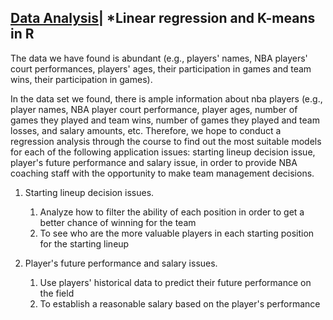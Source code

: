 [Data Analysis](https://www.kaggle.com/noahgift/social-power-nba#nba_2016_2017_100.csv)| *Linear regression and K-means in R
--

<p>The data we have found is abundant (e.g., players' names, NBA players' court performances, players' ages, their participation in games and team wins, their participation in games).<br>

In the data set we found, there is ample information about nba players (e.g., player names, NBA player court performance, player ages, number of games they played and team wins, number of games they played and team losses, and salary amounts, etc. Therefore, we hope to conduct a regression analysis through the course to find out the most suitable models for each of the following application issues: starting lineup decision issue, player's future performance and salary issue, in order to provide NBA coaching staff with the opportunity to make team management decisions.</p>

1. Starting lineup decision issues.
      1. Analyze how to filter the ability of each position in order to get a better chance of winning for the team
      2. To see who are the more valuable players in each starting position for the starting lineup

2. Player's future performance and salary issues.
      1. Use players' historical data to predict their future performance on the field
      2. To establish a reasonable salary based on the player's performance


